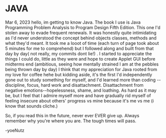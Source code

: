# JAVA

Mar 6, 2023
hello, im getting to know Java. The book I use is Java Programming Problem Analysis to Program Design Fifth Edition. This one I'd stolen away to evade frequent renewals.
It was honestly quite intimidating as I'd never understood the concept behind objects classes, methods and what they'd meant. It took me a looot of time (each turn of page took 
about 5 minutes for me to comprehend) but I followed along and built from that day by day( not really, my commits dont lie!) . I started to appreciate the things I could do, little as they were
and hope to create Applet GUI before midterms end (ambitious, seeing how mentally strained I am at the pebbles being thrown day by day) I think that my appreciation for Java rooted
from my love for coffee hehe but kidding aside, it's the first I'd independently gone out to study something for myself, and I'd learned more than coding -- discipline, focus, hard work and 
disattachment. Disattachment from negative emotions--hopelessness, shame, and loathing. As hard as it may be, but I feel that I admire myself more and have gradually rid
myself of feeling insecure about others' progress vs mine because it's me vs me (i know that sounds cliche.) 

So, if you read this in the future, never ever EVER give up. Always remember why you're where you are. The tough times will pass. 

-yoeNutz
